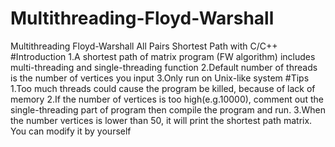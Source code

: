 # Multithreading-Floyd-Warshall
Multithreading Floyd-Warshall All Pairs Shortest Path with C/C++
#Introduction
1.A shortest path of matrix program (FW algorithm) includes multi-threading and single-threading function
2.Default number of threads is the number of vertices you input
3.Only run on Unix-like system
#Tips
1.Too much threads could cause the program be killed, because of lack of memory
2.If the number of vertices is too high(e.g.10000), comment out the single-threading part of program then compile the program and run. 
3.When the number vertices is lower than 50, it will print the shortest path matrix. You can modify it by yourself
